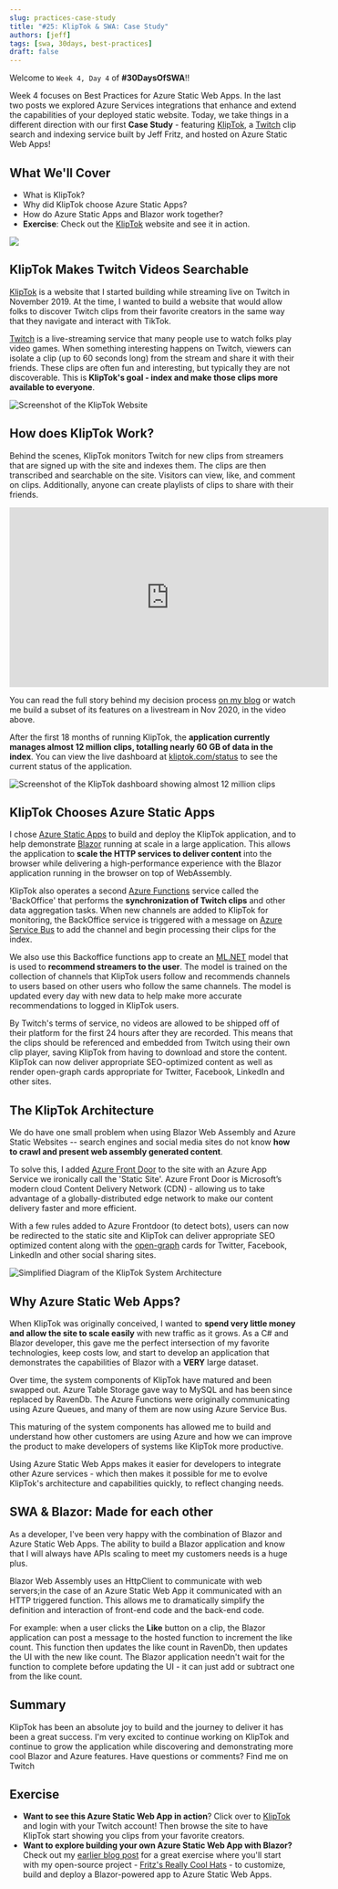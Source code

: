 ```yaml
---
slug: practices-case-study
title: "#25: KlipTok & SWA: Case Study"
authors: [jeff]
tags: [swa, 30days, best-practices]
draft: false 
---
```


<head>
  <meta name="twitter:url" content="https://www.azurestaticwebapps.dev/blog/practices-case-study" />
  <meta name="twitter:title" content="#25: KlipTok.com: A SWA Case Study" />
  <meta name="twitter:description" content="Join @csharpfritz on #30DaysOfSWA and learn how he built Kliptok.com with @AzureStaticApps to make Twitch clips searchable!" />
  <meta name="twitter:image" content="https://www.azurestaticwebapps.dev/assets/images/25-banner.png" />
  <meta name="twitter:card" content="summary_large_image" />
  <meta name="twitter:creator" content="@nitya" />
  <meta name="twitter:site" content="@AzureStaticApps" /> 
  <link rel="canonical" href="https://www.azurestaticwebapps.dev/blog/practices-case-study" />
</head>


Welcome to `Week 4, Day 4` of **#30DaysOfSWA**!! 

Week 4 focuses on Best Practices for Azure Static Web Apps. In the last two posts we explored Azure Services integrations that enhance and extend the capabilities of your deployed static website. Today, we take things in a different direction with our first **Case Study** - featuring  [KlipTok](https://kliptok.com), a [Twitch](https://twitch.tv) clip search and indexing service built by Jeff Fritz, and hosted on Azure Static Web Apps!


## What We'll Cover
 * What is KlipTok?
 * Why did KlipTok choose Azure Static Apps?
 * How do Azure Static Apps and Blazor work together?
 * **Exercise**: Check out the [KlipTok](https://kliptok.com) website and see it in action.

![](../static/img/series/25-banner.png)

## KlipTok Makes Twitch Videos Searchable

[KlipTok](https://kliptok.com) is a website that I started building while streaming live on Twitch in November 2019.  At the time, I wanted to build a website that would allow folks to discover Twitch clips from their favorite creators in the same way that they navigate and interact with TikTok. 

[Twitch](https://twitch.tv) is a live-streaming service that many people use to watch folks play video games.  When something interesting happens on Twitch, viewers can isolate a clip (up to 60 seconds long) from the stream and share it with their friends.  These clips are often fun and interesting, but typically they are not discoverable.  This is **KlipTok's goal - index and make those clips more available to everyone**.

![Screenshot of the KlipTok Website](../static/img/series/w4d3/kliptok-site.png)


## How does KlipTok Work?

Behind the scenes, KlipTok monitors Twitch for new clips from streamers that are signed up with the site and indexes them.  The clips are then transcribed and searchable on the site.  Visitors can view, like, and comment on clips.  Additionally, anyone can create playlists of clips to share with their friends.

<iframe width="560" height="315" src="https://www.youtube.com/embed/6uMCAHEM8Es" title="YouTube video player" frameborder="0"  allowfullscreen></iframe>

You can read the full story behind my decision process [on my blog](https://jeffreyfritz.com/2021/04/introducing-kliptok/) or watch me build a subset of its features on a livestream in Nov 2020, in the video above.

After the first 18 months of running KlipTok, the **application currently manages almost 12 million clips, totalling nearly 60 GB of data in the index**.  You can view the live dashboard at [kliptok.com/status](https://kliptok.com/status) to see the current status of the application.

 ![Screenshot of the KlipTok dashboard showing almost 12 million clips](../static/img/series/w4d3/kliptok-dashboard.png)

 ## KlipTok Chooses Azure Static Apps

 I chose [Azure Static Apps](https://docs.microsoft.com/en-us/azure/static-web-apps/overview) to build and deploy the KlipTok application, and to help demonstrate [Blazor](https://blazor.net) running at scale in a large application.  This allows the application to **scale the HTTP services to deliver content** into the browser while delivering a high-performance experience with the Blazor application running in the browser on top of WebAssembly. 

 KlipTok also operates a second [Azure Functions](https://docs.microsoft.com/en-us/azure/azure-functions/functions-overview) service called the 'BackOffice' that performs the **synchronization of Twitch clips** and other data aggregation tasks.  When new channels are added to KlipTok for monitoring, the BackOffice service is triggered with a message on [Azure Service Bus](https://docs.microsoft.com/en-us/azure/service-bus-messaging/service-bus-messaging-overview) to add the channel and begin processing their clips for the index.  
 
 We also use this Backoffice functions app to create an [ML.NET](https://docs.microsoft.com/en-us/dotnet/machine-learning/) model that is used to **recommend streamers to the user**.  The model is trained on the collection of channels that KlipTok users follow and recommends channels to users based on other users who follow the same channels.	The model is updated every day with new data to help make more accurate recommendations to logged in KlipTok users. 

 By Twitch's terms of service, no videos are allowed to be shipped off of their platform for the first 24 hours after they are recorded.  This means that the clips should be referenced and embedded from Twitch using their own clip player, saving KlipTok from having to download and store the content. KlipTok can now deliver appropriate SEO-optimized content as well as render open-graph cards appropriate for Twitter, Facebook, LinkedIn and other sites.

## The KlipTok Architecture

We do have one small problem when using Blazor Web Assembly and Azure Static Websites -- search engines and social media sites do not know **how to crawl and present web assembly generated content**.  
 
To solve this, I added [Azure Front Door](https://docs.microsoft.com/en-us/azure/frontdoor/front-door-overview) to the site with an Azure App Service we ironically call the 'Static Site'. Azure Front Door is Microsoft’s modern cloud Content Delivery Network (CDN) - allowing us to take advantage of a globally-distributed edge network to make our content delivery faster and more efficient.
 
With a few rules added to Azure Frontdoor (to detect bots), users can now be redirected to the static site and KlipTok can deliver appropriate SEO optimized content along with the [open-graph](https://ogp.me/) cards for Twitter, Facebook, LinkedIn and other social sharing sites.

 ![Simplified Diagram of the KlipTok System Architecture](../static/img/series/w4d3/kliptok-architecture-simplified.png)

## Why Azure Static Web Apps?

When KlipTok was originally conceived, I wanted to **spend very little money and allow the site to scale easily** with new traffic as it grows.  As a C# and Blazor developer, this gave me the perfect intersection of my favorite technologies, keep costs low, and start to develop an application that demonstrates the capabilities of Blazor with a **VERY** large dataset.

Over time, the system components of KlipTok have matured and been swapped out.  Azure Table Storage gave way to MySQL and has been since replaced by RavenDb.  The Azure Functions were originally communicating using Azure Queues, and many of them are now using Azure Service Bus.

This maturing of the system components has allowed me to build and understand how other customers are using Azure and how we can improve the product to make developers of systems like KlipTok more productive. 

Using Azure Static Web Apps makes it easier for developers to integrate other Azure services - which then makes it possible for me to evolve KlipTok's architecture and capabilities quickly, to reflect changing needs.

## SWA & Blazor: Made for each other

As a developer, I've been very happy with the combination of Blazor and Azure Static Web Apps.  The ability to build a Blazor application and know that I will always have APIs scaling to meet my customers needs is a huge plus.

Blazor Web Assembly uses an HttpClient to communicate with web servers;in the case of an Azure Static Web App it communicated with an HTTP triggered function.  This allows me to dramatically simplify the definition and interaction of front-end code and the back-end code.

For example: when a user clicks the **Like** button on a clip, the Blazor application can post a message to the hosted function to increment the like count.  This function then updates the like count in RavenDb, then updates the UI with the new like count.  The Blazor application needn't wait for the function to complete before updating the UI - it can just add or subtract one from the like count.

## Summary

KlipTok has been an absolute joy to build and the journey to deliver it has been a great success.  I'm very excited to continue working on KlipTok and continue to grow the application while discovering and demonstrating more cool Blazor and Azure features. Have questions or comments? Find me on Twitch 


## Exercise

 * **Want to see this Azure Static Web App in action**? Click over to [KlipTok](https://kliptok.com) and login with your Twitch account! Then browse the site  to have KlipTok start showing you clips from your favorite creators. 
 * **Want to explore building your own Azure Static Web App with Blazor?** Check out my [earlier blog post](/blog/build-with-blazor#exercise-remix-fritzs-hats) for a great exercise where you'll start with my open-source project - [Fritz's Really Cool Hats](https://github.com/csharpfritz/Fritz.HatCollection) - to customize, build and deploy a Blazor-powered app to Azure Static Web Apps.